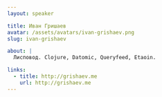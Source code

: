 ```yaml
---
layout: speaker

title: Иван Гришаев
avatar: /assets/avatars/ivan-grishaev.png
slug: ivan-grishaev

about: |
  Лисповод. Clojure, Datomic, Queryfeed, Etaoin.

links:
  - title: http://grishaev.me
    url: http://grishaev.me
---
```



